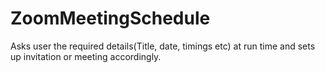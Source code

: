 # ZoomMeetingSchedule
Asks user the required details(Title, date, timings etc) at run time and sets up invitation or meeting accordingly.

